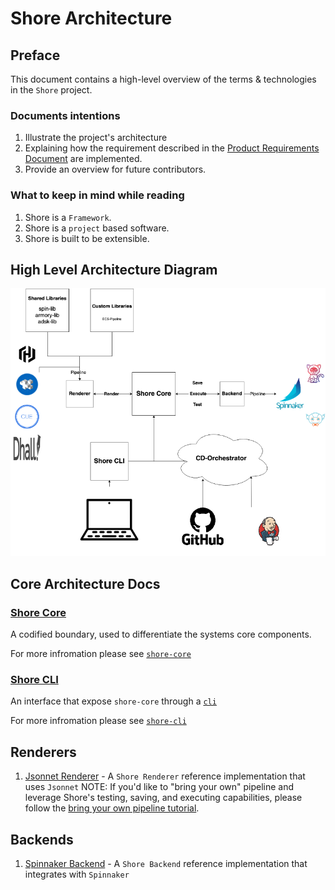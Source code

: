 # Shore Architecture

## Preface

This document contains a high-level overview of the terms & technologies in the `Shore` project.

### Documents intentions

1. Illustrate the project's architecture
2. Explaining how the requirement described in the [Product Requirements Document](./PRD.md) are implemented.
3. Provide an overview for future contributors.

### What to keep in mind while reading

1. Shore is a `Framework`.
2. Shore is a `project` based software.
3. Shore is built to be extensible.

## High Level Architecture Diagram
<!-- TODO: Add a flow-chart -->
<!-- TODO: Add a better diagram -->
<!-- markdownlint-disable no-inline-html -->
<p style="text-align: center">
    <img src="./docs/internal/architecture/images/shore-architecture.png" alt="Architecture Diagram for Shore.">
</p>
<!-- markdownlint-enable no-inline-html -->

## Core Architecture Docs

### [Shore Core](./docs/internal/architecture/shore-core.md)

A codified boundary, used to differentiate the systems core components.

For more infromation please see [`shore-core`](./docs/internal/architecture/shore-core.md)

### [Shore CLI](./docs/internal/architecture/shore-cli.md)

An interface that expose `shore-core` through a [`cli`](https://en.wikipedia.org/wiki/Command-line_interface)

For more infromation please see [`shore-cli`](./docs/internal/architecture/shore-cli.md)

## Renderers

1. [Jsonnet Renderer](./docs/internal/architecture/renderers/jsonnet.md) - A `Shore Renderer` reference implementation that uses `Jsonnet`
NOTE: If you'd like to "bring your own" pipeline and leverage Shore's testing, saving, and executing capabilities, please follow the [bring your own pipeline tutorial](https://github.com/Autodesk/shore-tutorials/tree/master/tutorials/bring-your-own-pipeline).
## Backends

1. [Spinnaker Backend](./docs/internal/architecture/backends/spinnaker.md) - A `Shore Backend` reference implementation that integrates with `Spinnaker`
